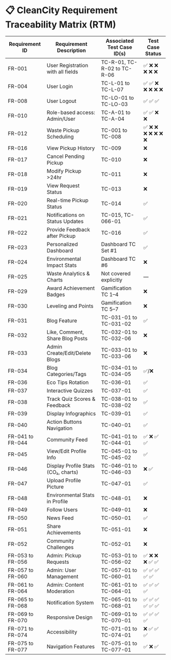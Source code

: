 # 📋 CleanCity Requirement Traceability Matrix (RTM)

| **Requirement ID** | **Requirement Description** | **Associated Test Case ID(s)** | **Test Case Status** |
|--------------------|-----------------------------|-------------------------------|-----------------------|
| FR-001 | User Registration with all fields | TC-R-01, TC-R-02 to TC-R-06 | ✅ ❌ ❌ ❌ ❌ ❌ |
| FR-004 | User Login | TC-L-01 to TC-L-07 | ✅ ✅ ❌ ❌ ❌ ❌ ❌ |
| FR-008 | User Logout | TC-LO-01 to TC-LO-03 | ✅ ✅ ✅ |
| FR-010 | Role-based access: Admin/User | TC-A-01 to TC-A-04 | ✅ ✅ ❌ ❌ |
| FR-012 | Waste Pickup Scheduling | TC-001 to TC-008 | ✅ ❌ ❌ ❌ ❌ ❌ ❌ ❌ |
| FR-016 | View Pickup History | TC-009 | ❌ |
| FR-017 | Cancel Pending Pickup | TC-010 | ❌ |
| FR-018 | Modify Pickup >24hr | TC-011 | ❌ |
| FR-019 | View Request Status | TC-013 | ❌ |
| FR-020 | Real-time Pickup Status | TC-014 | ✅ |
| FR-021 | Notifications on Status Updates | TC-015, TC-066-01 | ✅ |
| FR-022 | Provide Feedback after Pickup | TC-016 | ✅ |
| FR-023 | Personalized Dashboard | Dashboard TC Set #1 | ✅ |
| FR-024 | Environmental Impact Stats | Dashboard TC #6 | ❌ |
| FR-025 | Waste Analytics & Charts | Not covered explicitly | — |
| FR-029 | Award Achievement Badges | Gamification TC 1–4 | ❌ |
| FR-030 | Leveling and Points | Gamification TC 5–7 | ❌ |
| FR-031 | Blog Feature | TC-031-01 to TC-031-02 | ✅ |
| FR-032 | Like, Comment, Share Blog Posts | TC-032-01 to TC-032-06 | ❌ |
| FR-033 | Admin Create/Edit/Delete Blogs | TC-033-01 to TC-033-06 | ❌ |
| FR-034 | Blog Categories/Tags | TC-034-01 to TC-034-05 | ✅/❌ |
| FR-036 | Eco Tips Rotation | TC-036-01 | ✅ |
| FR-037 | Interactive Quizzes | TC-037-01 | ✅ |
| FR-038 | Track Quiz Scores & Feedback | TC-038-01 to TC-038-02 | ✅ |
| FR-039 | Display Infographics | TC-039-01 | ✅ |
| FR-040 | Action Buttons Navigation | TC-040-01 | ✅ |
| FR-041 to FR-044 | Community Feed | TC-041-01 to TC-044-01 | ✅ ❌ ✅ ✅ |
| FR-045 | View/Edit Profile Info | TC-045-01 to TC-045-02 | ✅ |
| FR-046 | Display Profile Stats (CO₂, charts) | TC-046-01 to TC-046-03 | ❌ ✅ |
| FR-047 | Upload Profile Picture | TC-047-01 | ✅ |
| FR-048 | Environmental Stats in Profile | TC-048-01 | ❌ |
| FR-049 | Follow Users | TC-049-01 | ❌ |
| FR-050 | News Feed | TC-050-01 | ✅ |
| FR-051 | Share Achievements | TC-051-01 | ❌ |
| FR-052 | Community Challenges | TC-052-01 | ❌ |
| FR-053 to FR-056 | Admin: Pickup Requests | TC-053-01 to TC-056-02 | ✅ ❌ ❌ ❌ ✅ ✅ |
| FR-057 to FR-060 | Admin: User Management | TC-057-01 to TC-060-01 | ✅ ✅ ✅ ✅ ✅ |
| FR-061 to FR-064 | Admin: Content Moderation | TC-061-01 to TC-064-01 | ✅ ✅ ✅ ✅ |
| FR-065 to FR-068 | Notification System | TC-065-01 to TC-068-01 | ✅ ✅ ✅ ✅ ✅ ✅ |
| FR-069 to FR-070 | Responsive Design | TC-069-01 to TC-070-01 | ✅ ✅ ✅ ✅ |
| FR-071 to FR-074 | Accessibility | TC-071-01 to TC-074-01 | ❌ ✅ ✅ ✅ |
| FR-075 to FR-077 | Navigation Features | TC-075-01 to TC-077-01 | ✅ ❌ ✅ |